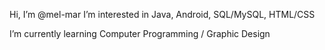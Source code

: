  Hi,  I’m @mel-mar
 I’m interested in Java, Android, 
 SQL/MySQL, HTML/CSS

 I’m currently learning Computer 
 Programming / Graphic Design  

<!---
melbmar/melbmar is a ✨ special ✨ repository because its `README.md` (this file) appears on your GitHub profile.
You can click the Preview link to take a look at your changes.
--->
